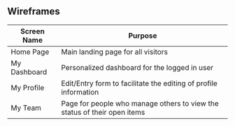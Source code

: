 ## Wireframes
Screen Name | Purpose
------------ | -----------
Home Page | Main landing page for all visitors
My Dashboard | Personalized dashboard for the logged in user
My Profile | Edit/Entry form to facilitate the editing of profile information
My Team | Page for people who manage others to view the status of their open items


